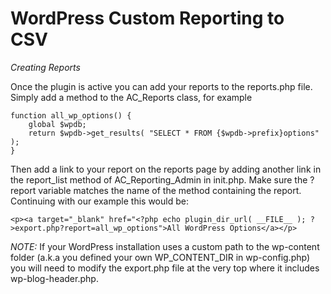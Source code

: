 WordPress Custom Reporting to CSV
=============

*Creating Reports*

Once the plugin is active you can add your reports to the reports.php file. Simply add a method to the AC_Reports class, for example

```
function all_wp_options() {
	global $wpdb;
	return $wpdb->get_results( "SELECT * FROM {$wpdb->prefix}options" );
}
```

Then add a link to your report on the reports page by adding another link in the report_list method of AC_Reporting_Admin in init.php. Make sure the ?report variable matches the name of the method containing the report. Continuing with our example this would be:

```
<p><a target="_blank" href="<?php echo plugin_dir_url( __FILE__ ); ?>export.php?report=all_wp_options">All WordPress Options</a></p>
```

*NOTE:* If your WordPress installation uses a custom path to the wp-content folder (a.k.a you defined your own WP_CONTENT_DIR in wp-config.php) you will need to modify the export.php file at the very top where it includes wp-blog-header.php.
